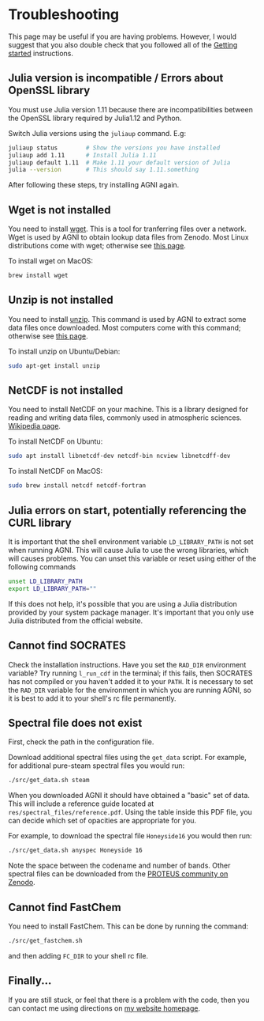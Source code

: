 # Troubleshooting
This page may be useful if you are having problems. However, I would suggest that you also double check that you followed all of the [Getting started](@ref) instructions.

## Julia version is incompatible / Errors about OpenSSL library
You must use Julia version 1.11 because there are incompatibilities between the OpenSSL library required by Julia1.12 and Python. 

Switch Julia versions using the `juliaup` command. E.g:
```bash
juliaup status        # Show the versions you have installed
juliaup add 1.11      # Install Julia 1.11
juliaup default 1.11  # Make 1.11 your default version of Julia
julia --version       # This should say 1.11.something
```

After following these steps, try installing AGNI again.

## Wget is not installed
You need to install [wget](https://www.gnu.org/software/wget/). This is a tool for tranferring files over a network. Wget is used by AGNI to obtain lookup data files from Zenodo. Most Linux distributions come with wget; otherwise see [this page](https://www.tecmint.com/install-wget-in-linux/).

To install wget on MacOS:
```bash
brew install wget
```

## Unzip is not installed
You need to install [unzip](https://www.gnu.org/software/wget/). This command is used by AGNI to extract some data files once downloaded. Most computers come with this command; otherwise see [this page](https://ioflood.com/blog/install-unzip-command-linux/).

To install unzip on Ubuntu/Debian:
```bash
sudo apt-get install unzip
```

## NetCDF is not installed
You need to install NetCDF on your machine. This is a library designed for reading and writing
data files, commonly used in atmospheric sciences. [Wikipedia page](https://en.wikipedia.org/wiki/NetCDF).

To install NetCDF on Ubuntu:
```bash
sudo apt install libnetcdf-dev netcdf-bin ncview libnetcdff-dev
```

To install NetCDF on MacOS:
```bash
sudo brew install netcdf netcdf-fortran
```

## Julia errors on start, potentially referencing the CURL library
It is important that the shell environment variable `LD_LIBRARY_PATH` is
not set when running AGNI. This will cause Julia to use the wrong libraries,
which will causes problems. You can unset this variable or reset using either of the
following commands
```bash
unset LD_LIBRARY_PATH
export LD_LIBRARY_PATH=""
```
If this does not help, it's possible that you are using a Julia distribution provided by
your system package manager. It's important that you only use Julia distributed from the
official website.



## Cannot find SOCRATES
Check the installation instructions. Have you set the `RAD_DIR` environment variable? Try running
`l_run_cdf` in the terminal; if this fails, then SOCRATES has not compiled
or you haven't added it to your `PATH`. It is necessary to set the `RAD_DIR` variable
for the environment in which you are running AGNI, so it is best to add it to your shell's
rc file permanently.


## Spectral file does not exist
First, check the path in the configuration file.

Download additional spectral files using the `get_data` script.
For example, for additional pure-steam spectral files you would run:
```bash
./src/get_data.sh steam
```

When you downloaded AGNI it should have obtained a "basic" set of data. This will include
a reference guide located at `res/spectral_files/reference.pdf`. Using the table inside
this PDF file, you can decide which set of opacities are appropriate for you.

For example, to download the spectral file `Honeyside16` you would then run:
```bash
./src/get_data.sh anyspec Honeyside 16
```
Note the space between the codename and number of bands.
Other spectral files can be downloaded from the [PROTEUS community on Zenodo](https://zenodo.org/communities/proteus_framework/records?q&f=subject%3Aspectral_files&l=list&p=1&s=10&sort=newest).


## Cannot find FastChem
You need to install FastChem. This can be done by running the command:
```bash
./src/get_fastchem.sh
```
and then adding `FC_DIR` to your shell rc file.


## Finally...
If you are still stuck, or feel that there is a problem with the code, then
you can contact me using directions on [my website homepage](https://www.h-nicholls.space/).

